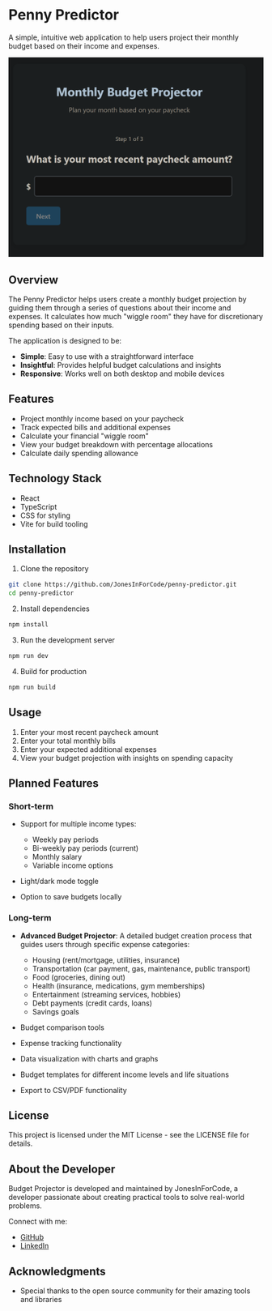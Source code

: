 # Penny Predictor

A simple, intuitive web application to help users project their monthly budget based on their income and expenses.

![Penny Predictor Screenshot](https://github.com/JonesInForCode/pennypredictor/blob/main/public/Screenshot.png?raw=true)

## Overview

The Penny Predictor helps users create a monthly budget projection by guiding them through a series of questions about their income and expenses. It calculates how much "wiggle room" they have for discretionary spending based on their inputs.

The application is designed to be:
- **Simple**: Easy to use with a straightforward interface
- **Insightful**: Provides helpful budget calculations and insights
- **Responsive**: Works well on both desktop and mobile devices

## Features

- Project monthly income based on your paycheck
- Track expected bills and additional expenses
- Calculate your financial "wiggle room"
- View your budget breakdown with percentage allocations
- Calculate daily spending allowance

## Technology Stack

- React
- TypeScript
- CSS for styling
- Vite for build tooling

## Installation

1. Clone the repository
```bash
git clone https://github.com/JonesInForCode/penny-predictor.git
cd penny-predictor
```

2. Install dependencies
```bash
npm install
```

3. Run the development server
```bash
npm run dev
```

4. Build for production
```bash
npm run build
```

## Usage

1. Enter your most recent paycheck amount
2. Enter your total monthly bills
3. Enter your expected additional expenses
4. View your budget projection with insights on spending capacity

## Planned Features

### Short-term

- Support for multiple income types:
  - Weekly pay periods
  - Bi-weekly pay periods (current)
  - Monthly salary
  - Variable income options

- Light/dark mode toggle
- Option to save budgets locally

### Long-term

- **Advanced Budget Projector**: A detailed budget creation process that guides users through specific expense categories:
  - Housing (rent/mortgage, utilities, insurance)
  - Transportation (car payment, gas, maintenance, public transport)
  - Food (groceries, dining out)
  - Health (insurance, medications, gym memberships)
  - Entertainment (streaming services, hobbies)
  - Debt payments (credit cards, loans)
  - Savings goals

- Budget comparison tools
- Expense tracking functionality
- Data visualization with charts and graphs
- Budget templates for different income levels and life situations
- Export to CSV/PDF functionality

## License

This project is licensed under the MIT License - see the LICENSE file for details.

## About the Developer

Budget Projector is developed and maintained by JonesInForCode, a developer passionate about creating practical tools to solve real-world problems.

Connect with me:
- [GitHub](https://github.com/JonesInForCode)
- [LinkedIn](https://www.linkedin.com/in/nicolas-jones-0930b6177/)

## Acknowledgments

- Special thanks to the open source community for their amazing tools and libraries

